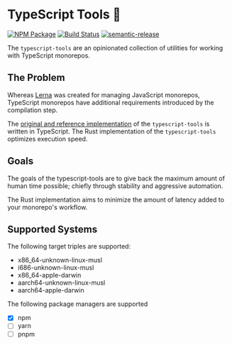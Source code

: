# TypeScript Tools 🦀

[![NPM Package][]](https://npmjs.org/package/@typescript-tools/rust-implementation)
[![Build Status]](https://github.com/typescript-tools/rust-implementation/actions/workflows/ci.yml)
[![semantic-release]](https://github.com/semantic-release/semantic-release)

[npm package]: https://img.shields.io/npm/v/@typescript-tools/rust-implementation.svg
[build status]: https://github.com/typescript-tools/typescript-tools/actions/workflows/ci.yml/badge.svg
[semantic-release]: https://img.shields.io/badge/%20%20%F0%9F%93%A6%F0%9F%9A%80-semantic--release-e10079.svg

The `typescript-tools` are an opinionated collection of utilities for working with
TypeScript monorepos.

## The Problem

Whereas [Lerna] was created for managing JavaScript monorepos, TypeScript monorepos have
additional requirements introduced by the compilation step.

The [original and reference implementation] of the `typescript-tools` is written in
TypeScript. The Rust implementation of the `typescript-tools` optimizes execution
speed.

[lerna]: https://github.com/lerna/lerna
[original and reference implementation]: https://github.com/typescript-tools/typescript-tools

## Goals

The goals of the typescript-tools are to give back the maximum amount of human time
possible; chiefly through stability and aggressive automation.

The Rust implementation aims to minimize the amount of latency added to your monorepo's
workflow.

## Supported Systems

The following target triples are supported:

- x86_64-unknown-linux-musl
- i686-unknown-linux-musl
- x86_64-apple-darwin
- aarch64-unknown-linux-musl
- aarch64-apple-darwin

The following package managers are supported

- [x] npm
- [ ] yarn
- [ ] pnpm
